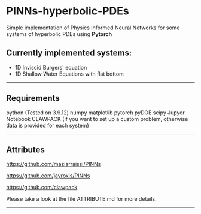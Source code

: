 # PINNs-hyperbolic-PDEs
Simple implementation of Physics Informed Neural Networks for some systems of hyperbolic PDEs using **Pytorch**

## Currently implemented systems:
- 1D Inviscid Burgers' equation
- 1D Shallow Water Equations with flat bottom

-------------------------------------------
## Requirements
python (Tested on 3.9.12)
numpy 
matplotlib
pytorch
pyDOE
scipy
Jupyer Notebook
CLAWPACK (If you want to set up a custom problem, otherwise data is provided for each system)


-------------------------------------------
## Attributes

https://github.com/maziarraissi/PINNs

https://github.com/jayroxis/PINNs

https://github.com/clawpack

Please take a look at the file ATTRIBUTE.md for more details.

-------------------------------------------



